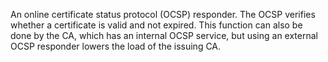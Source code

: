 An online certificate status protocol (OCSP) responder. The OCSP verifies whether a certificate is valid and not expired. This function can also be done by the CA, which has an internal OCSP service, but using an external OCSP responder lowers the load of the issuing CA.
